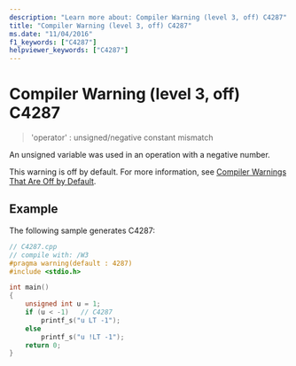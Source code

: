 ```yaml
---
description: "Learn more about: Compiler Warning (level 3, off) C4287"
title: "Compiler Warning (level 3, off) C4287"
ms.date: "11/04/2016"
f1_keywords: ["C4287"]
helpviewer_keywords: ["C4287"]
---
```

# Compiler Warning (level 3, off) C4287

> 'operator' : unsigned/negative constant mismatch

An unsigned variable was used in an operation with a negative number.

This warning is off by default. For more information, see [Compiler Warnings That Are Off by Default](../../preprocessor/compiler-warnings-that-are-off-by-default.md).

## Example

The following sample generates C4287:

```cpp
// C4287.cpp
// compile with: /W3
#pragma warning(default : 4287)
#include <stdio.h>

int main()
{
    unsigned int u = 1;
    if (u < -1)   // C4287
        printf_s("u LT -1");
    else
        printf_s("u !LT -1");
    return 0;
}
```
